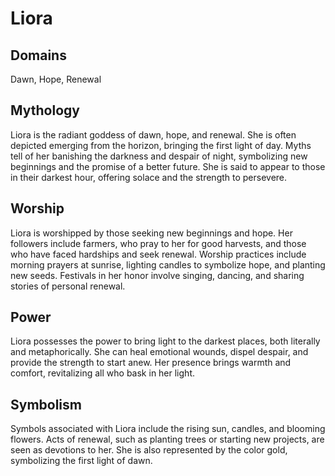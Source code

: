 # Liora
## Domains 
Dawn, Hope, Renewal
## Mythology
Liora is the radiant goddess of dawn, hope, and renewal. She is often depicted emerging from the horizon, bringing the first light of day. Myths tell of her banishing the darkness and despair of night, symbolizing new beginnings and the promise of a better future. She is said to appear to those in their darkest hour, offering solace and the strength to persevere.
## Worship 
Liora is worshipped by those seeking new beginnings and hope. Her followers include farmers, who pray to her for good harvests, and those who have faced hardships and seek renewal. Worship practices include morning prayers at sunrise, lighting candles to symbolize hope, and planting new seeds. Festivals in her honor involve singing, dancing, and sharing stories of personal renewal.
## Power
Liora possesses the power to bring light to the darkest places, both literally and metaphorically. She can heal emotional wounds, dispel despair, and provide the strength to start anew. Her presence brings warmth and comfort, revitalizing all who bask in her light.
## Symbolism 
Symbols associated with Liora include the rising sun, candles, and blooming flowers. Acts of renewal, such as planting trees or starting new projects, are seen as devotions to her. She is also represented by the color gold, symbolizing the first light of dawn.
